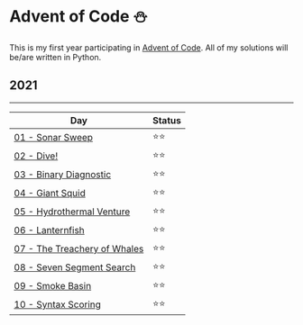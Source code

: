 # Advent of Code ⛄

This is my first year participating in [Advent of Code](https://www.adventofcode.com).
All of my solutions will be/are written in Python.

## 2021
---
| Day                                                                     | Status |
| ----------------------------------------------------------------------- | ------ |
| [01 - Sonar Sweep](https://www.adventofcode.com/2021/day/1)             | ⭐⭐     |
| [02 - Dive!](https://www.adventofcode.com/2021/day/2)                   | ⭐⭐     |
| [03 - Binary Diagnostic](https://www.adventofcode.com/2021/day/3)       | ⭐⭐     |
| [04 - Giant Squid](https://www.adventofcode.com/2021/day/4)             | ⭐⭐     |
| [05 - Hydrothermal Venture](https://www.adventofcode.com/2021/day/5)    | ⭐⭐     |
| [06 - Lanternfish](https://www.adventofcode.com/2021/day/6)             | ⭐⭐     |
| [07 - The Treachery of Whales](https://www.adventofcode.com/2021/day/7) | ⭐⭐     |
| [08 - Seven Segment Search](https://www.adventofcode.com/2021/day/8)    | ⭐⭐     |
| [09 - Smoke Basin](https://www.adventofcode.com/2021/day/9)             | ⭐⭐     |
| [10 - Syntax Scoring](https://www.adventofcode.com/2021/day/10)         | ⭐⭐     |